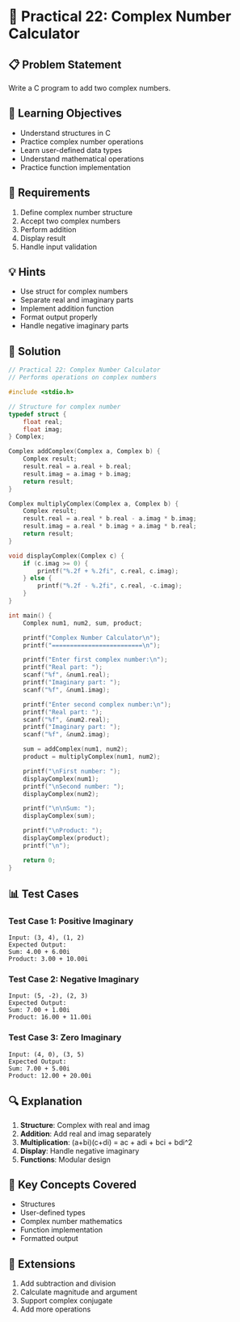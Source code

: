 # 🎯 Practical 22: Complex Number Calculator

## 📋 Problem Statement

Write a C program to add two complex numbers.

## 🎯 Learning Objectives

- Understand structures in C
- Practice complex number operations
- Learn user-defined data types
- Understand mathematical operations
- Practice function implementation

## 📝 Requirements

1. Define complex number structure
2. Accept two complex numbers
3. Perform addition
4. Display result
5. Handle input validation

## 💡 Hints

- Use struct for complex numbers
- Separate real and imaginary parts
- Implement addition function
- Format output properly
- Handle negative imaginary parts

## 🔧 Solution

```c
// Practical 22: Complex Number Calculator
// Performs operations on complex numbers

#include <stdio.h>

// Structure for complex number
typedef struct {
    float real;
    float imag;
} Complex;

Complex addComplex(Complex a, Complex b) {
    Complex result;
    result.real = a.real + b.real;
    result.imag = a.imag + b.imag;
    return result;
}

Complex multiplyComplex(Complex a, Complex b) {
    Complex result;
    result.real = a.real * b.real - a.imag * b.imag;
    result.imag = a.real * b.imag + a.imag * b.real;
    return result;
}

void displayComplex(Complex c) {
    if (c.imag >= 0) {
        printf("%.2f + %.2fi", c.real, c.imag);
    } else {
        printf("%.2f - %.2fi", c.real, -c.imag);
    }
}

int main() {
    Complex num1, num2, sum, product;

    printf("Complex Number Calculator\n");
    printf("=========================\n");

    printf("Enter first complex number:\n");
    printf("Real part: ");
    scanf("%f", &num1.real);
    printf("Imaginary part: ");
    scanf("%f", &num1.imag);

    printf("Enter second complex number:\n");
    printf("Real part: ");
    scanf("%f", &num2.real);
    printf("Imaginary part: ");
    scanf("%f", &num2.imag);

    sum = addComplex(num1, num2);
    product = multiplyComplex(num1, num2);

    printf("\nFirst number: ");
    displayComplex(num1);
    printf("\nSecond number: ");
    displayComplex(num2);

    printf("\n\nSum: ");
    displayComplex(sum);

    printf("\nProduct: ");
    displayComplex(product);
    printf("\n");

    return 0;
}
```

## 📊 Test Cases

### Test Case 1: Positive Imaginary
```
Input: (3, 4), (1, 2)
Expected Output:
Sum: 4.00 + 6.00i
Product: 3.00 + 10.00i
```

### Test Case 2: Negative Imaginary
```
Input: (5, -2), (2, 3)
Expected Output:
Sum: 7.00 + 1.00i
Product: 16.00 + 11.00i
```

### Test Case 3: Zero Imaginary
```
Input: (4, 0), (3, 5)
Expected Output:
Sum: 7.00 + 5.00i
Product: 12.00 + 20.00i
```

## 🔍 Explanation

1. **Structure**: Complex with real and imag
2. **Addition**: Add real and imag separately
3. **Multiplication**: (a+bi)(c+di) = ac + adi + bci + bdi^2
4. **Display**: Handle negative imaginary
5. **Functions**: Modular design

## 🎯 Key Concepts Covered

- Structures
- User-defined types
- Complex number mathematics
- Function implementation
- Formatted output

## 🚀 Extensions

1. Add subtraction and division
2. Calculate magnitude and argument
3. Support complex conjugate
4. Add more operations